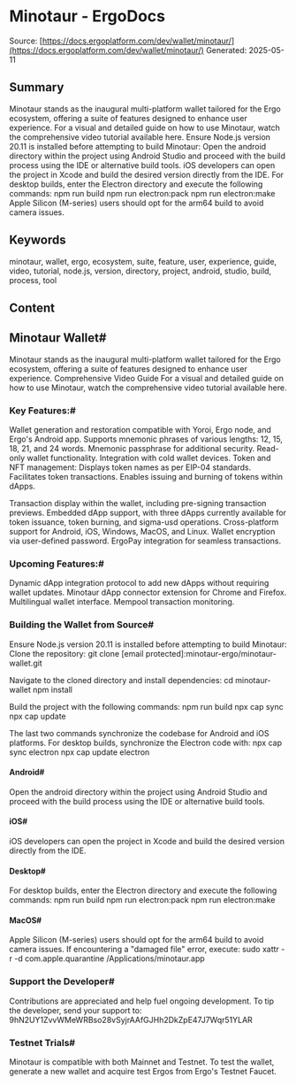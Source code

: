 # Minotaur - ErgoDocs
Source: [https://docs.ergoplatform.com/dev/wallet/minotaur/](https://docs.ergoplatform.com/dev/wallet/minotaur/)
Generated: 2025-05-11

## Summary
Minotaur stands as the inaugural multi-platform wallet tailored for the Ergo ecosystem, offering a suite of features designed to enhance user experience. For a visual and detailed guide on how to use Minotaur, watch the comprehensive video tutorial available here. Ensure Node.js version 20.11 is installed before attempting to build Minotaur: Open the android directory within the project using Android Studio and proceed with the build process using the IDE or alternative build tools. iOS developers can open the project in Xcode and build the desired version directly from the IDE. For desktop builds, enter the Electron directory and execute the following commands:
   npm run build
npm run electron:pack
npm run electron:make Apple Silicon (M-series) users should opt for the arm64 build to avoid camera issues.

## Keywords
minotaur, wallet, ergo, ecosystem, suite, feature, user, experience, guide, video, tutorial, node.js, version, directory, project, android, studio, build, process, tool

## Content
## Minotaur Wallet#
Minotaur stands as the inaugural multi-platform wallet tailored for the Ergo ecosystem, offering a suite of features designed to enhance user experience.
Comprehensive Video Guide
For a visual and detailed guide on how to use Minotaur, watch the comprehensive video tutorial available here.

### Key Features:#
Wallet generation and restoration compatible with Yoroi, Ergo node, and Ergo's Android app.
Supports mnemonic phrases of various lengths: 12, 15, 18, 21, and 24 words.
Mnemonic passphrase for additional security.
Read-only wallet functionality.
Integration with cold wallet devices.
Token and NFT management:
Displays token names as per EIP-04 standards.
Facilitates token transactions.
Enables issuing and burning of tokens within dApps.


Transaction display within the wallet, including pre-signing transaction previews.
Embedded dApp support, with three dApps currently available for token issuance, token burning, and sigma-usd operations.
Cross-platform support for Android, iOS, Windows, MacOS, and Linux.
Wallet encryption via user-defined password.
ErgoPay integration for seamless transactions.

### Upcoming Features:#
Dynamic dApp integration protocol to add new dApps without requiring wallet updates.
Minotaur dApp connector extension for Chrome and Firefox.
Multilingual wallet interface.
Mempool transaction monitoring.

### Building the Wallet from Source#
Ensure Node.js version 20.11 is installed before attempting to build Minotaur:
Clone the repository:
   git clone [email protected]:minotaur-ergo/minotaur-wallet.git

Navigate to the cloned directory and install dependencies:
   cd minotaur-wallet
npm install

Build the project with the following commands:
   npm run build
npx cap sync
npx cap update

   The last two commands synchronize the codebase for Android and iOS platforms. For desktop builds, synchronize the Electron code with:
   npx cap sync electron
npx cap update electron

#### Android#
Open the android directory within the project using Android Studio and proceed with the build process using the IDE or alternative build tools.

#### iOS#
iOS developers can open the project in Xcode and build the desired version directly from the IDE.

#### Desktop#
For desktop builds, enter the Electron directory and execute the following commands:
   npm run build
npm run electron:pack
npm run electron:make

#### MacOS#
Apple Silicon (M-series) users should opt for the arm64 build to avoid camera issues. If encountering a "damaged file" error, execute:
   sudo xattr -r -d com.apple.quarantine /Applications/minotaur.app

### Support the Developer#
Contributions are appreciated and help fuel ongoing development. To tip the developer, send your support to:
9hN2UY1ZvvWMeWRBso28vSyjrAAfGJHh2DkZpE47J7Wqr51YLAR

### Testnet Trials#
Minotaur is compatible with both Mainnet and Testnet. To test the wallet, generate a new wallet and acquire test Ergos from Ergo's Testnet Faucet.
